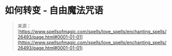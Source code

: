 <!--yml

category: 未分类

date: 2024-06-12 19:14:32

-->

# 如何转变 - 自由魔法咒语

> 来源：[https://www.spellsofmagic.com/spells/love_spells/enchanting_spells/26493/page.html#0001-01-01](https://www.spellsofmagic.com/spells/love_spells/enchanting_spells/26493/page.html#0001-01-01)
